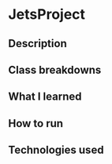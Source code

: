 # JetsProject

## Description


## Class breakdowns


## What I learned


## How to run


## Technologies used